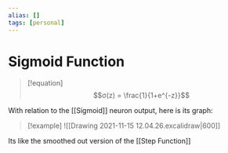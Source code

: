 ```yaml
---
alias: []
tags: [personal]
---
```

# Sigmoid Function

> [!equation]
> $$σ(z) = \frac{1}{1+e^{-z}}$$

With relation to the [[Sigmoid]] neuron output, here is its graph:

> [!example]
> ![[Drawing 2021-11-15 12.04.26.excalidraw|600]]

Its like the smoothed out version of the [[Step Function]]
